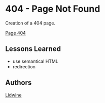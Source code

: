 
# 404 - Page Not Found

Creation of a 404 page.

[Page 404](https://lidwineprior.github.io/404-Page-not-found)





## Lessons Learned

- use semantical HTML
- redirection

## Authors

[Lidwine](https://github.com/LidwinePrior)

